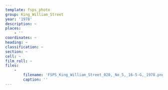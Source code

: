 ```yaml
---
template: fsps_photo
group: King_William_Street
year: '1978'
description: ~
places:
    - ''
coordinates: ~
heading: ~
classification: ~
section: ~
cell: ~
film_roll: ~
files:
    -
        filename: 'FSPS_King_William_Street_020,_No_5,_16-5-G,_1978.png'
        caption: ''
---
```

